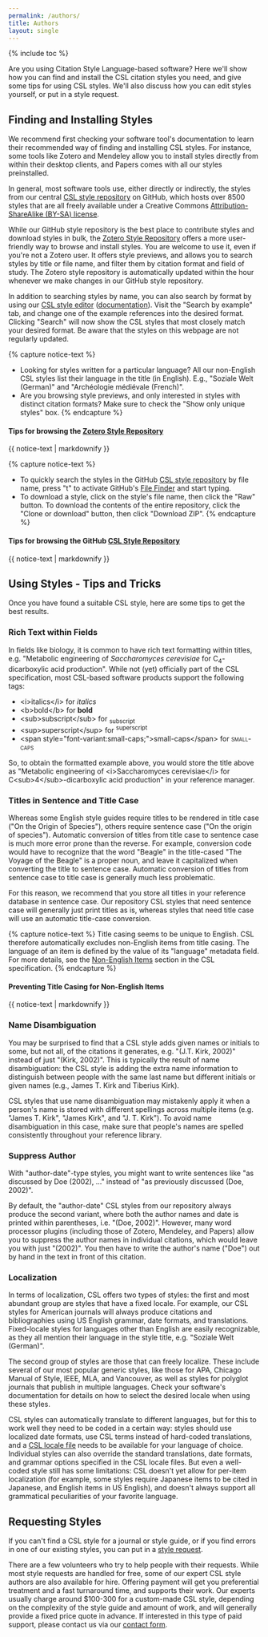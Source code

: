 ```yaml
---
permalink: /authors/
title: Authors
layout: single
---
```

{% include toc %}

Are you using Citation Style Language-based software?
Here we'll show how you can find and install the CSL citation styles you need, and give some tips for using CSL styles.
We'll also discuss how you can edit styles yourself, or put in a style request.

## Finding and Installing Styles

We recommend first checking your software tool's documentation to learn their recommended way of finding and installing CSL styles.
For instance, some tools like Zotero and Mendeley allow you to install styles directly from within their desktop clients, and Papers comes with all our styles preinstalled.

In general, most software tools use, either directly or indirectly, the styles from our central [CSL style repository](https://github.com/citation-style-language/styles) on GitHub, which hosts over 8500 styles that are all freely available under a Creative Commons [Attribution-ShareAlike (BY-SA) license](http://creativecommons.org/licenses/by-sa/3.0/).

While our GitHub style repository is the best place to contribute styles and download styles in bulk, the [Zotero Style Repository](https://www.zotero.org/styles) offers a more user-friendly way to browse and install styles.
You are welcome to use it, even if you're not a Zotero user.
It offers style previews, and allows you to search styles by title or file name, and filter them by citation format and field of study.
The Zotero style repository is automatically updated within the hour whenever we make changes in our GitHub style repository.

In addition to searching styles by name, you can also search by format by using our [CSL style editor](http://editor.citationstyles.org) ([documentation](https://github.com/citation-style-editor/csl-editor/wiki/User-guide-for-the-CSL-Editor)).
Visit the "Search by example" tab, and change one of the example references into the desired format. 
Clicking "Search" will now show the CSL styles that most closely match your desired format.
Be aware that the styles on this webpage are not regularly updated.

{% capture notice-text %}
* Looking for styles written for a particular language?
  All our non-English CSL styles list their language in the title (in English).
  E.g., "Soziale Welt (German)" and "Archéologie médiévale (French)".
* Are you browsing style previews, and only interested in styles with distinct citation formats?
  Make sure to check the "Show only unique styles" box.
{% endcapture %}

<div class="notice--info">
  <h4>Tips for browsing the <a href="https://www.zotero.org/styles">Zotero Style Repository</a></h4>
  {{ notice-text | markdownify }}
</div>

{% capture notice-text %}
* To quickly search the styles in the GitHub [CSL style repository](https://github.com/citation-style-language/styles) by file name, press "t" to activate GitHub's [File Finder](https://github.com/blog/793-introducing-the-file-finder) and start typing. 
* To download a style, click on the style's file name, then click the "Raw" button.
  To download the contents of the entire repository, click the "Clone or download" button, then click "Download ZIP".
{% endcapture %}

<div class="notice--info">
  <h4>Tips for browsing the GitHub <a href="https://github.com/citation-style-language/styles">CSL Style Repository</a></h4>
  {{ notice-text | markdownify }}
</div>

## Using Styles - Tips and Tricks

Once you have found a suitable CSL style, here are some tips to get the best results.

### Rich Text within Fields

In fields like biology, it is common to have rich text formatting within titles, e.g. "Metabolic engineering of <em>Saccharomyces cerevisiae</em> for C<sub>4</sub>-dicarboxylic acid production". 
While not (yet) officially part of the CSL specification, most CSL-based software products support the following tags:

* &lt;i&gt;italics&lt;/i&gt; for _italics_
* &lt;b&gt;bold&lt;/b&gt; for **bold**
* &lt;sub&gt;subscript&lt;/sub&gt; for <sub>subscript</sub>
* &lt;sup&gt;superscript&lt;/sup&gt; for <sup>superscript</sup>
* &lt;span style="font-variant:small-caps;"&gt;small-caps&lt;/span&gt; for <span style="font-variant:small-caps;">small-caps</span>

So, to obtain the formatted example above, you would store the title above as "Metabolic engineering of &lt;i&gt;Saccharomyces cerevisiae&lt;/i&gt; for C&lt;sub&gt;4&lt;/sub&gt;-dicarboxylic acid production" in your reference manager.

### Titles in Sentence and Title Case

Whereas some English style guides require titles to be rendered in title case ("On the Origin of Species"), others require sentence case ("On the origin of species").
Automatic conversion of titles from title case to sentence case is much more error prone than the reverse.
For example, conversion code would have to recognize that the word "Beagle" in the title-cased "The Voyage of the Beagle" is a proper noun, and leave it capitalized when converting the title to sentence case.
Automatic conversion of titles from sentence case to title case is generally much less problematic.

For this reason, we recommend that you store all titles in your reference database in sentence case.
Our repository CSL styles that need sentence case will generally just print titles as is, whereas styles that need title case will use an automatic title-case conversion.

{% capture notice-text %}
Title casing seems to be unique to English.
CSL therefore automatically excludes non-English items from title casing.
The language of an item is defined by the value of its "language" metadata field.
For more details, see the [Non-English Items](http://citationstyles.org/downloads/specification.html#non-english-items) section in the CSL specification.
{% endcapture %}

<div class="notice--info">
  <h4>Preventing Title Casing for Non-English Items</h4>
  {{ notice-text | markdownify }}
</div>

### Name Disambiguation

You may be surprised to find that a CSL style adds given names or initials to some, but not all, of the citations it generates, e.g. "(J.T. Kirk, 2002)" instead of just "(Kirk, 2002)".
This is typically the result of name disambiguation: the CSL style is adding the extra name information to distinguish between people with the same last name but different initials or given names (e.g., James T. Kirk and Tiberius Kirk).

CSL styles that use name disambiguation may mistakenly apply it when a person's name is stored with different spellings across multiple items (e.g. "James T. Kirk", "James Kirk", and "J. T. Kirk").
To avoid name disambiguation in this case, make sure that people's names are spelled consistently throughout your reference library.

### Suppress Author

With "author-date"-type styles, you might want to write sentences like "as discussed by Doe (2002), …" instead of "as previously discussed (Doe, 2002)".

By default, the "author-date" CSL styles from our repository always produce the second variant, where both the author names and date is printed within parentheses, i.e. "(Doe, 2002)".
However, many word processor plugins (including those of Zotero, Mendeley, and Papers) allow you to suppress the author names in individual citations, which would leave you with just "(2002)".
You then have to write the author's name ("Doe") out by hand in the text in front of this citation.

### Localization

In terms of localization, CSL offers two types of styles: the first and most abundant group are styles that have a fixed locale.
For example, our CSL styles for American journals will always produce citations and bibliographies using US English grammar, date formats, and translations.
Fixed-locale styles for languages other than English are easily recognizable, as they all mention their language in the style title, e.g. "Soziale Welt (German)".

The second group of styles are those that can freely localize.
These include several of our most popular generic styles, like those for APA, Chicago Manual of Style, IEEE, MLA, and Vancouver, as well as styles for polyglot journals that publish in multiple languages.
Check your software's documentation for details on how to select the desired locale when using these styles.

CSL styles can automatically translate to different languages, but for this to work well they need to be coded in a certain way: styles should use localized date formats, use CSL terms instead of hard-coded translations, and a [CSL locale file](https://github.com/citation-style-language/locales/wiki) needs to be available for your language of choice.
Individual styles can also override the standard translations, date formats, and grammar options specified in the CSL locale files.
But even a well-coded style still has some limitations: CSL doesn't yet allow for per-item localization (for example, some styles require Japanese items to be cited in Japanese, and English items in US English), and doesn't always support all grammatical peculiarities of your favorite language.

## Requesting Styles

If you can't find a CSL style for a journal or style guide, or if you find errors in one of our existing styles, you can put in a [style request](https://github.com/citation-style-language/styles/wiki/Requesting-Styles).

There are a few volunteers who try to help people with their requests.
While most style requests are handled for free, some of our expert CSL style authors are also available for hire.
Offering payment will get you preferential treatment and a fast turnaround time, and supports their work.
Our experts usually charge around $100-300 for a custom-made CSL style, depending on the complexity of the style guide and amount of work, and will generally provide a fixed price quote in advance.
If interested in this type of paid support, please contact us via our [contact form](/contact/).